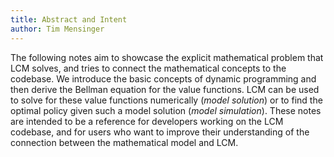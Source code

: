 ```yaml
---
title: Abstract and Intent
author: Tim Mensinger
---
```


The following notes aim to showcase the explicit mathematical problem that LCM solves,
and tries to connect the mathematical concepts to the codebase. We introduce the basic
concepts of dynamic programming and then derive the Bellman equation for the value
functions. LCM can be used to solve for these value functions numerically (*model
solution*) or to find the optimal policy given such a model solution (*model
simulation*). These notes are intended to be a reference for developers working on the
LCM codebase, and for users who want to improve their understanding of the connection
between the mathematical model and LCM.